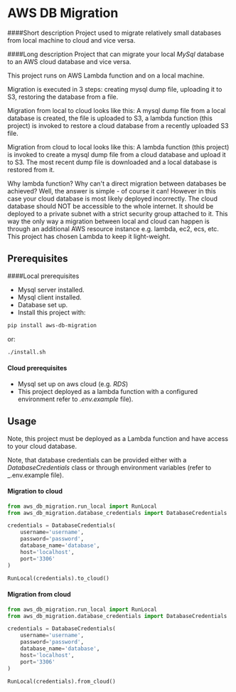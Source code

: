 # AWS DB Migration

####Short description
Project used to migrate relatively small databases from local machine to cloud and vice versa.

####Long description
Project that can migrate your local _MySql_ database to an AWS cloud database and vice versa.

This project runs on AWS Lambda function and on a local machine.

Migration is executed in 3 steps: creating mysql dump file, uploading it to S3, restoring the
database from a file. 

Migration from local to cloud looks like this: A mysql dump file from
a local database is created, the file is uploaded to S3, a lambda function (this project) is
invoked to restore a cloud database from a recently uploaded S3 file.

Migration from cloud to local looks like this:
A lambda function (this project) is invoked to create a mysql dump file from
a cloud database and upload it to S3. The most recent dump file is downloaded and 
a local database is restored from it.

Why lambda function? Why can't a direct migration between databases be achieved? Well,
the answer is simple - of course it can! However in this case your cloud database is 
most likely deployed incorrectly. The cloud database should NOT be accessible to the 
whole internet. It should be deployed to a private subnet with a strict security group
attached to it. This way the only way a migration between local and cloud can happen
is through an additional AWS resource instance e.g. lambda, ec2, ecs, etc. This project
has chosen Lambda to keep it light-weight. 

## Prerequisites

####Local prerequisites
- Mysql server installed.
- Mysql client installed.
- Database set up.
- Install this project with:
```bash
pip install aws-db-migration
```
or:
```bash
./install.sh
```

#### Cloud prerequisites
- Mysql set up on aws cloud (e.g. _RDS_)
- This project deployed as a lambda function with a configured environment 
refer to _.env.example_ file).

## Usage
Note, this project must be deployed as a Lambda function and have access to your cloud database.

Note, that database credentials can be provided either with a _DatabaseCredentials_ class
or through environment variables (refer to _.env.example file).

#### Migration to cloud
```python
from aws_db_migration.run_local import RunLocal
from aws_db_migration.database_credentials import DatabaseCredentials

credentials = DatabaseCredentials(
    username='username',
    password='password',
    database_name='database',
    host='localhost',
    port='3306'
)

RunLocal(credentials).to_cloud()
```

#### Migration from cloud
```python
from aws_db_migration.run_local import RunLocal
from aws_db_migration.database_credentials import DatabaseCredentials

credentials = DatabaseCredentials(
    username='username',
    password='password',
    database_name='database',
    host='localhost',
    port='3306'
)

RunLocal(credentials).from_cloud()
```
